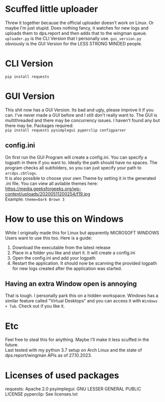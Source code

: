 # Scuffed little uploader
Threw it together because the official uploader doesn't work on Linux. Or maybe I'm just stupid.
Does nothing fancy, it watches for new logs and uploads them to dps.report and then adds that to the wingman queue.
```uploader.py``` is the CLI Version that I personally use. ```gui_version.py``` obviously is the GUI Version for the LESS STRONG MINDED people. 

# CLI Version
 ```pip install requests```
# GUI Version
This shit now has a GUI Version. Its bad and ugly, please improve it if you can. I've never made a GUI before and I still don't really want to. The GUI is multithreaded and there may be concurrency issues. I haven't found any but there may be. Packages required:<br>
```pip install requests pysimplegui pyperclip configparser```<br>
## config.ini
On first run the GUI Program will create a config.ini. You can specify a logpath in there if you want to. Ideally the path should have no spaces. The program checks all subfolders, so you can just specify your path to ```arcdps.cbtlogs```.<br>
It is also possible to choose your own Theme by setting it in the generated .ini file. You can view all avilable themes here:<br>
https://media.geeksforgeeks.org/wp-content/uploads/20200511200254/f19.jpg<br>
Example: ```theme=Dark Brown 3```
# How to use this on Windows
While I originally made this for Linux but apparently MICROSOFT WINDOWS Users want to use this too. Here is a guide:
1. Download the executable from the latest release
2. Place in a folder you like and start it. It will create a config.ini
3. Open the config.ini and add your logpath
4. Restart the application. It should now be scanning the provided logpath for new logs created after the application was started.
## Having an extra Window open is annoying
That is tough. I personally park this on a hidden workspace. Windows has a similar feature called "Virtual Desktops" and you can access it with ```Windows + Tab```. Check out if you like it.
# Etc
Feel free to steal this for anything. Maybe I'll make it less scuffed in the future.<br>
Last tested with my python 3.7 setup on Arch Linux and the state of dps.report/wingman APIs as of 27.10.2023.
# Licenses of used packages
requests: Apache 2.0
psyimplegui: GNU LESSER GENERAL PUBLIC LICENSE
pyperclip: See licenses.txt
